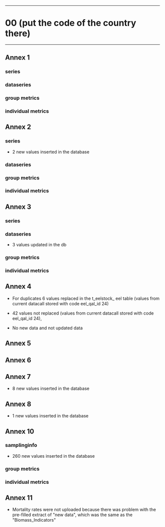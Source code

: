 -----------------------------------------------------------
# 00 (put the code of the country there) 
-----------------------------------------------------------

## Annex 1

### series

### dataseries


### group metrics


### individual metrics

## Annex 2

### series
* 2 new values inserted in the database

### dataseries


### group metrics


### individual metrics



## Annex 3

### series

### dataseries
* 3 values updated in the db

### group metrics


### individual metrics



## Annex 4
* For duplicates 6 values replaced in the t_eelstock_ eel table (values from current datacall stored with code eel_qal_id 24)
								
* 42 values not replaced (values from current datacall stored with code eel_qal_id 24),

* No new data and not updated data
 

## Annex 5



## Annex 6



## Annex 7

* 8 new values inserted in the database
  

## Annex 8

* 1 new values inserted in the database
  

## Annex 10

### samplinginfo
* 260 new values inserted in the database


### group metrics


### individual metrics


## Annex 11 

* Mortality rates were not uploaded because there was problem with the pre-filled extract of "new data", which was the same as the "Biomass_Indicators"
